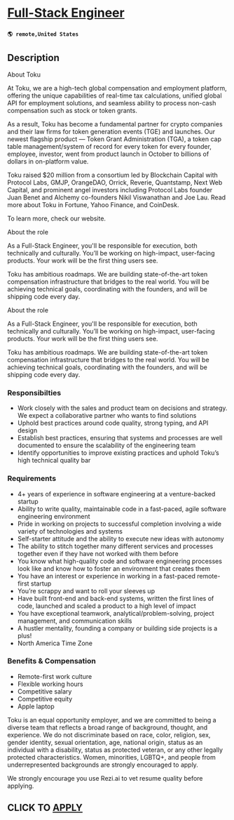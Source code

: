 # [Full-Stack Engineer](https://www.remotewlb.com/apply/full-stack-engineer-139315)  
###  
#### `🌎 remote,United States`  

## Description

About Toku

At Toku, we are a high-tech global compensation and employment platform, offering the unique capabilities of real-time tax calculations, unified global API for employment solutions, and seamless ability to process non-cash compensation such as stock or token grants.

  

As a result, Toku has become a fundamental partner for crypto companies and their law firms for token generation events (TGE) and launches. Our newest flagship product — Token Grant Administration (TGA), a token cap table management/system of record for every token for every founder, employee, investor, went from product launch in October to billions of dollars in on-platform value.

  

Toku raised $20 million from a consortium led by Blockchain Capital with Protocol Labs, GMJP, OrangeDAO, Orrick, Reverie, Quantstamp, Next Web Capital, and prominent angel investors including Protocol Labs founder Juan Benet and Alchemy co-founders Nikil Viswanathan and Joe Lau. Read more about Toku in Fortune, Yahoo Finance, and CoinDesk.

  

To learn more, check our website.

  

About the role

As a Full-Stack Engineer, you'll be responsible for execution, both technically and culturally. You’ll be working on high-impact, user-facing products. Your work will be the first thing users see.

  

Toku has ambitious roadmaps. We are building state-of-the-art token compensation infrastructure that bridges to the real world. You will be achieving technical goals, coordinating with the founders, and will be shipping code every day.

  

About the role

As a Full-Stack Engineer, you'll be responsible for execution, both technically and culturally. You’ll be working on high-impact, user-facing products. Your work will be the first thing users see.

  

Toku has ambitious roadmaps. We are building state-of-the-art token compensation infrastructure that bridges to the real world. You will be achieving technical goals, coordinating with the founders, and will be shipping code every day.

  

### Responsibilties

* Work closely with the sales and product team on decisions and strategy. We expect a collaborative partner who wants to find solutions
* Uphold best practices around code quality, strong typing, and API design
* Establish best practices, ensuring that systems and processes are well documented to ensure the scalability of the engineering team
* Identify opportunities to improve existing practices and uphold Toku’s high technical quality bar

  

### Requirements

* 4+ years of experience in software engineering at a venture-backed startup
* Ability to write quality, maintainable code in a fast-paced, agile software engineering environment
* Pride in working on projects to successful completion involving a wide variety of technologies and systems
* Self-starter attitude and the ability to execute new ideas with autonomy
* The ability to stitch together many different services and processes together even if they have not worked with them before
* You know what high-quality code and software engineering processes look like and know how to foster an environment that creates them
* You have an interest or experience in working in a fast-paced remote-first startup
* You’re scrappy and want to roll your sleeves up
* Have built front-end and back-end systems, written the first lines of code, launched and scaled a product to a high level of impact
* You have exceptional teamwork, analytical/problem-solving, project management, and communication skills
* A hustler mentality, founding a company or building side projects is a plus!
* North America Time Zone

  

### Benefits & Compensation

* Remote-first work culture
* Flexible working hours
* Competitive salary
* Competitive equity
* Apple laptop

  

Toku is an equal opportunity employer, and we are committed to being a diverse team that reflects a broad range of background, thought, and experience. We do not discriminate based on race, color, religion, sex, gender identity, sexual orientation, age, national origin, status as an individual with a disability, status as protected veteran, or any other legally protected characteristics. Women, minorities, LGBTQ+, and people from underrepresented backgrounds are strongly encouraged to apply.

  

We strongly encourage you use Rezi.ai to vet resume quality before applying.

  
## CLICK TO [APPLY](https://www.remotewlb.com/apply/full-stack-engineer-139315)

